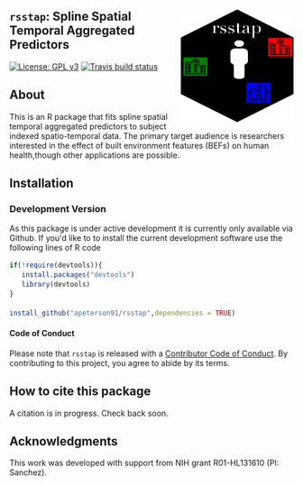 
## <img src = "docs/figures/rsstap_hex.png" align="right" width="200" height = "200">  `rsstap`: Spline Spatial Temporal Aggregated Predictors
<!-- badges: start -->
[![License: GPL v3](https://img.shields.io/badge/License-GPL%20v3-blue.svg)](https://www.gnu.org/licenses/gpl-3.0)
[![Travis build status](https://travis-ci.org/apeterson91/bbnet.svg?branch=master)](https://travis-ci.org/apeterson91/rsstap)
<!-- badges: end -->

## About

This is an R package that fits spline spatial temporal aggregated predictors to subject indexed spatio-temporal data.
The primary target audience is researchers interested in the effect of built environment features (BEFs) on human health,though other applications are possible.

## Installation

### Development Version

As this package is under active development it is currently only available via Github. If you'd like to to install the current development software use the following 
 lines of R code

 ```r
 if(!require(devtools)){
	install.packages("devtools")
	library(devtools)
 }

install_github("apeterson91/rsstap",dependencies = TRUE)
 ```


#### Code of Conduct

Please note that `rsstap` is released with a [Contributor Code of Conduct](https://www.contributor-covenant.org/). By contributing to this project, you agree to abide by its terms.


## How to cite this package

 A citation is in progress. Check back soon.

## Acknowledgments

This work was developed with support from NIH grant R01-HL131610 (PI: Sanchez).


